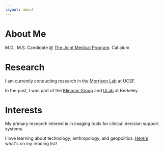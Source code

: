 ```yaml
---
layout: about 
---
```


# About Me
M.D., M.S. Candidate @ [The Joint Medical Program](https://publichealth.berkeley.edu/academics/joint-medical-program/). Cal alum.
<br/>

# Research
I am currently conducting research in the [Morrison Lab](https://morrisonlab.ucsf.edu/) at UCSF. 

In the past, I was part of the [Klinman Group](http://www.cchem.berkeley.edu/jukgrp/klinman_group/Home.html) and [ULab](https://ulab.berkeley.edu/labs/bio) at Berkeley.
<br/>

# Interests
My primary research interest is in imaging tools for clinical decision support systems.

I love learning about technology, anthropology, and geopolitics. [Here's](https://www.goodreads.com/user/show/108682054-philip-shih) what's on my reading list!
